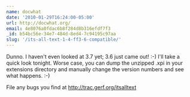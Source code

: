 ```yaml
---
name: docwhat
date: '2010-01-29T16:24:00-05:00'
url: http://docwhat.org/
email: 4e8076a0fdac6b8f284d8b316efdf7f3
_id: b54bc56e-34e7-484d-8ed4-7c94195c97aa
slug: '/its-all-text-1-4-ff3-6-compatible/'
---
```


Dunno. I haven't even looked at 3.7 yet; 3.6 just came out! :-) I'll take a
quick look tonight. Worse case, you can dump the unzipped .xpi in your
extensions directory and manually change the version numbers and see what
happens. :-)

File any bugs you find at http://trac.gerf.org/itsalltext
